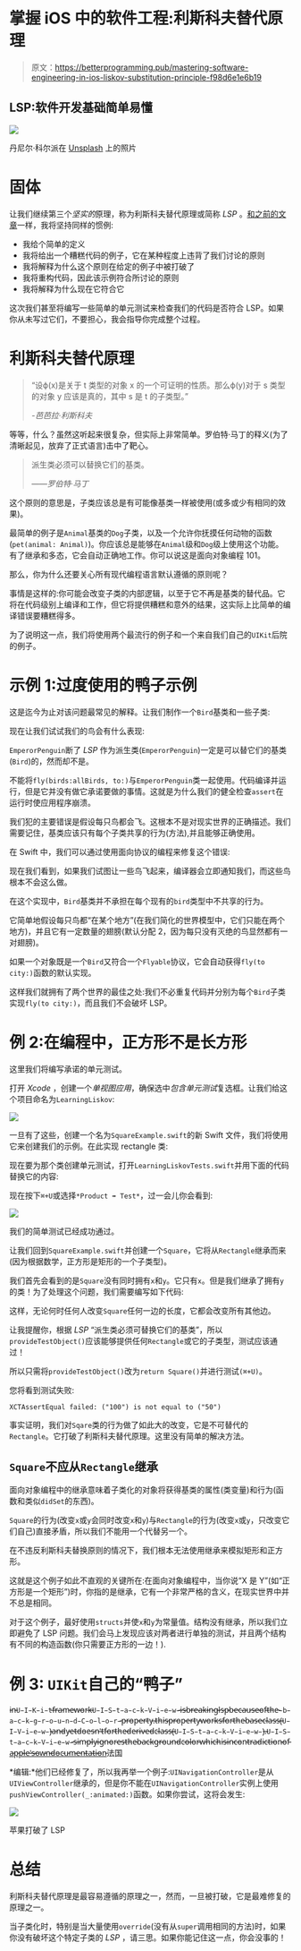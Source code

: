 # 掌握 iOS 中的软件工程:利斯科夫替代原理

> 原文：<https://betterprogramming.pub/mastering-software-engineering-in-ios-liskov-substitution-principle-f98d6e1e6b19>

## LSP:软件开发基础简单易懂

![](img/f3a7a1dc1db42c217cdf6aabf7517e2b.png)

丹尼尔·科尔派在 [Unsplash](https://unsplash.com?utm_source=medium&utm_medium=referral) 上的照片

# 固体

让我们继续第三个*坚实的*原理，称为利斯科夫替代原理或简称 *LSP* 。[和之前的文章](https://medium.com/flawless-app-stories/from-hobbyist-to-professional-ios-developer-open-close-principle-5f28d2f09f8c)一样，我将坚持同样的惯例:

*   我给个简单的定义
*   我将给出一个糟糕代码的例子，它在某种程度上违背了我们讨论的原则
*   我将解释为什么这个原则在给定的例子中被打破了
*   我将重构代码，因此该示例符合所讨论的原则
*   我将解释为什么现在它符合它

这次我们甚至将编写一些简单的单元测试来检查我们的代码是否符合 LSP。如果你从未写过它们，不要担心，我会指导你完成整个过程。

# 利斯科夫替代原理

> “设ϕ(x)是关于 t 类型的对象 x 的一个可证明的性质。那么ϕ(y)对于 s 类型的对象 y 应该是真的，其中 s 是 t 的子类型。”
> 
> *-芭芭拉·利斯科夫*

等等，什么？虽然这听起来很复杂，但实际上非常简单。罗伯特·马丁的释义(为了清晰起见，放弃了正式语言)击中了靶心。

> 派生类必须可以替换它们的基类。
> 
> *——罗伯特·马丁*

这个原则的意思是，子类应该总是有可能像基类一样被使用(或多或少有相同的效果)。

最简单的例子是`Animal`基类的`Dog`子类，以及一个允许你抚摸任何动物的函数(`pet(animal: Animal)`)。你应该总是能够在`Animal`级和`Dog`级上使用这个功能。有了继承和多态，它会自动正确地工作。你可以说这是面向对象编程 101。

那么，你为什么还要关心所有现代编程语言默认遵循的原则呢？

事情是这样的:你可能会改变子类的内部逻辑，以至于它不再是基类的替代品。它将在代码级别上编译和工作，但它将提供糟糕和意外的结果，这实际上比简单的编译错误要糟糕得多。

为了说明这一点，我们将使用两个最流行的例子和一个来自我们自己的`UIKit`后院的例子。

# 示例 1:过度使用的鸭子示例

这是迄今为止对该问题最常见的解释。让我们制作一个`Bird`基类和一些子类:

现在让我们试试我们的鸟会有什么表现:

`EmperorPenguin`断了 *LSP* 作为派生类(`EmperorPenguin`)一定是可以替它们的基类(`Bird`)的，然而却不是。

不能将`fly(birds:allBirds, to:)`与`EmperorPenguin`类一起使用。代码编译并运行，但是它并没有做它承诺要做的事情。这就是为什么我们的健全检查`assert`在运行时使应用程序崩溃。

我们犯的主要错误是假设每只鸟都会飞。这根本不是对现实世界的正确描述。我们需要记住，基类应该只有每个子类共享的行为(方法),并且能够正确使用。

在 Swift 中，我们可以通过使用面向协议的编程来修复这个错误:

现在我们看到，如果我们试图让一些鸟飞起来，编译器会立即通知我们，而这些鸟根本不会这么做。

在这个实现中，`Bird`基类并不承担在每个现有的`bird`类型中不共享的行为。

它简单地假设每只鸟都“在某个地方”(在我们简化的世界模型中，它们只能在两个地方)，并且它有一定数量的翅膀(默认分配 2，因为每只没有灭绝的鸟显然都有一对翅膀)。

如果一个对象既是一个`Bird`又符合一个`Flyable`协议，它会自动获得`fly(to city:)`函数的默认实现。

这样我们就拥有了两个世界的最佳之处:我们不必重复代码并分别为每个`Bird`子类实现`fly(to city:)`，而且我们不会破坏 LSP。

# 例 2:在编程中，正方形不是长方形

这里我们将编写承诺的单元测试。

打开 *Xcode* ，创建一个*单视图应用*，确保选中*包含单元测试*复选框。让我们给这个项目命名为`LearningLiskov`:

![](img/02265c6ce77cf606dcec34f51d803140.png)

一旦有了这些，创建一个名为`SquareExample.swift`的新 Swift 文件，我们将使用它来创建我们的示例。在此实现 rectangle 类:

现在要为那个类创建单元测试，打开`LearningLiskovTests.swift`并用下面的代码替换它的内容:

现在按下`⌘+U`或选择`*Product ➡ Test*`，过一会儿你会看到:

![](img/e17de3d82c2a72911e91af6fae7b046a.png)

我们的简单测试已经成功通过。

让我们回到`SquareExample.swift`并创建一个`Square`，它将从`Rectangle`继承而来(因为根据数学，正方形是矩形的一个子类型)。

我们首先会看到的是`Square`没有同时拥有`x`和`y`。它只有`x`。但是我们继承了拥有`y`的类！为了处理这个问题，我们需要编写如下代码:

这样，无论何时任何人改变`Square`任何一边的长度，它都会改变所有其他边。

让我提醒你，根据 *LSP* “派生类必须可替换它们的基类”，所以`provideTestObject()`应该能够提供任何`Rectangle`或它的子类型，测试应该通过！

所以只需将`provideTestObject()`改为`return Square()`并进行测试`(⌘+U)`。

您将看到测试失败:

```
XCTAssertEqual failed: ("100") is not equal to ("50")
```

事实证明，我们对`Sqare`类的行为做了如此大的改变，它是不可替代的`Rectangle`。它打破了利斯科夫替代原理。这里没有简单的解决方法。

## `Square`不应从`Rectangle`继承

面向对象编程中的继承意味着子类化的对象将获得基类的属性(类变量)和行为(函数和类似`didSet`的东西)。

`Square`的行为(改变`x`或`y`会同时改变`x`和`y`)与`Rectangle`的行为(改变`x`或`y`，只改变它们自己)直接矛盾，所以我们不能用一个代替另一个。

在不违反利斯科夫替换原则的情况下，我们根本无法使用继承来模拟矩形和正方形。

这就是这个例子如此不直观的关键所在:在面向对象编程中，当你说“X 是 Y”(如“正方形是一个矩形”)时，你指的是继承，它有一个非常严格的含义，在现实世界中并不总是相同。

对于这个例子，最好使用`structs`并使`x`和`y`为常量值。结构没有继承，所以我们立即避免了 LSP 问题。我们会马上发现应该对两者进行单独的测试，并且两个结构有不同的构造函数(你只需要正方形的一边！).

# 例 3: `UIKit`自己的“鸭子”

i̵n̵̵`U̵I̵K̵i̵t`̵̵f̵r̵a̵m̵e̵w̵o̵r̵k̵̵`U̵I̵S̵t̵a̵c̵k̵V̵i̵e̵w̵`̵i̵s̵̵b̵r̵e̵a̵k̵i̵n̵g̵̵l̵s̵p̵̵b̵e̵c̵a̵u̵s̵e̵̵o̵f̵̵t̵h̵e̵`̵b̵a̵c̵k̵g̵r̵o̵u̵n̵d̵C̵o̵l̵o̵r̵`̵p̵r̵o̵p̵e̵r̵t̵y̵.̵̵t̵h̵i̵s̵̵p̵r̵o̵p̵e̵r̵t̵y̵̵w̵o̵r̵k̵s̵̵f̵o̵r̵̵t̵h̵e̵̵b̵a̵s̵e̵̵c̵l̵a̵s̵s̵̵(̵̵`U̵I̵V̵i̵e̵w̵`)̵̵a̵n̵d̵̵y̵e̵t̵̵d̵o̵e̵s̵n̵'̵t̵̵f̵o̵r̵̵t̵h̵e̵̵d̵e̵r̵i̵v̵e̵d̵̵c̵l̵a̵s̵s̵̵(̵̵`U̵I̵S̵t̵a̵c̵k̵V̵i̵e̵w̵`)̵.̵̵`U̵I̵S̵t̵a̵c̵k̵V̵i̵e̵w̵`̵s̵i̵m̵p̵l̵y̵̵i̵g̵n̵o̵r̵e̵s̵̵t̵h̵e̵̵b̵a̵c̵k̵g̵r̵o̵u̵n̵d̵̵c̵o̵l̵o̵r̵̵w̵h̵i̵c̵h̵̵i̵s̵̵i̵n̵̵c̵o̵n̵t̵r̵a̵d̵i̵c̵t̵i̵o̵n̵̵o̵f̵̵[a̵p̵p̵l̵e̵'̵s̵̵o̵w̵n̵̵d̵o̵c̵u̵m̵e̵n̵t̵a̵t̵i̵o̵n̵](https://developer.apple.com/documentation/uikit/uiview/1622591-backgroundcolor)法国

*编辑:*他们已经修复了，所以我再举一个例子:`UINavigationController`是从`UIViewController`继承的，但是你不能在`UINavigationController`实例上使用`pushViewController(_:animated:)`函数。如果你尝试，这将会发生:

![](img/b4cf73a106123e8a7175b7e9e1923c65.png)

苹果打破了 LSP

# 总结

利斯科夫替代原理是最容易遵循的原理之一，然而，一旦被打破，它是最难修复的原理之一。

当子类化时，特别是当大量使用`override`(没有从`super`调用相同的方法)时，如果你没有破坏这个特定子类的 *LSP* ，请三思。如果你能记住这一点，你会没事的！